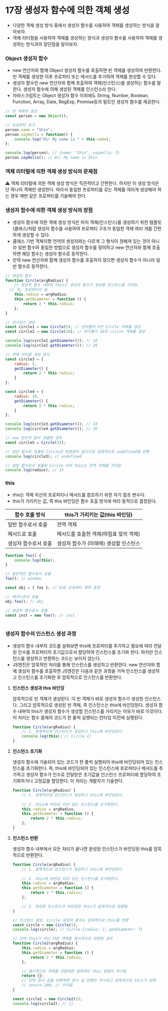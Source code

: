 # 17장 생성자 함수에 의한 객체 생성

- 다양한 객체 생성 방식 중에서 생성자 함수를 사용하여 객체를 생성하는 방식을 알아보자.
- 객체 리터럴을 사용하여 객체를 생성하는 방식과 생성자 함수를 사용하여 객체를 생성하는 방식과의 장단점을 알아보자.

### Object 생성자 함수

- new 연산자와 함께 Object 생성자 함수를 호출하면 빈 객체를 생성하여 반환한다. 빈 객체를 생성한 이후 프로퍼티 또는 메서드를 추가하여 객체를 완성할 수 있다.
- 생성자 함수란 new 연산자와 함께 호출하여 객체(인스턴스)를 생성하는 함수를 말한다. 생성자 함수에 의해 생성된 객체를 인스턴스라 한다.
- 자바스크립트는 Object 생성자 함수 이외에도 String, Number, Boolean, Function, Array, Date, RegExp, Promise등의 빌트인 생성자 함수를 제공한다.

```jsx
// 빈 객체의 생성
const person = new Object();

// 프로퍼티 추가
person.name = "Shin";
person.sayHello = function() {
	console.log("Hi! My name is " + this.name);
};

console.log(person); // {name: "Shin", sayHello: f}
person.sayHello(); // Hi! My name is Shin
```

### 객체 리터럴에 의한 객체 생성 방식의 문제점

⚠️ 객체 리터럴에 의한 객체 생성 방식은 직관적이고 간편한다. 하지만 이 생성 방식은 단 하나의 객체만 생성한다. 따라서 동일한 프로퍼티를 갖는 객체를 여러개 생성해야 하는 경우 매번 같은 프로퍼티를 기술해야 한다.

### 생성자 함수에 의한 객체 생성 방식의 장점

- 생성자 함수에 의한 객체 생성 방식은 마치 객체(인스턴스)를 생성하기 위한 템플릿(클래스)처럼 생성자 함수를 사용하여 프로퍼티 구조가 동일한 객체 여러 개를 간편하게 생성할 수 있다.
- 클래스 기반 객체지향 언어의 생성자와는 다르게 그 형식이 정해져 있는 것이 아니라 일반 함수와 동일한 방법으로 생성자 함수를 정의하고 new 연산자와 함께 호출하면 해당 함수는 생성자 함수로 동작한다.
- 만약 new 연산자와 함께 생성자 함수를 호출하지 않으면 생성자 함수가 아니라 일반 함수로 동작한다.

```jsx
// 생성자 함수
function Circle(argRadius) {
	// 생성자 함수 내부의 this는 생성자 함수가 생성할 인스턴스를 가리킴
  // 즉, 프로퍼티가 됨
	this.radius = argRadius;
	this.getDiameter = function () {
		return 2 * this.radius;
	};
}

// 인스턴스 생성
const circle1 = new Circle(5); // 반지름이 5인 Circle 객체를 생성
const circle2 = new Circle(10); // 반지름이 10인 circle 객체를 생성

console.log(circle1.getDiameter()); // 10
console.log(circle2.getDiameter()); // 20

// 객체 리터럴 생성 방식
const circle3 = {
	radius: 5,
	getDiameter() {
		return 2 * this.radius;
	}
};

const circle4 = {
	radius: 10,
	getDiameter() {
		return 2 * this.radius;
	}
};

console.log(circle3.getDiameter()); // 10
console.log(circle4.getDiameter()); // 20	

// new 연산자 없이 호출한 경우
const circle5 = Circle(15);

// 일반 함수로 호출된 Circle은 반환문이 없으므로 암묵적으로 undefined를 반환
console.log(circle3); // undefined

// 일반 함수로서 호출된 Circle 내의 this는 전역 객체를 가리킴
console.log(radius); // 15
```

### this

- this는 객체 자신의 프로퍼티나 메서드를 참조하기 위한 자기 참조 변수다.
- this가 가리키는 값, 즉 this 바인딩은 함수 호출 방식에 따라 동적으로 결정된다.

| 함수 호출 방식 | this가 가리키는 값(this 바인딩) |
| --- | --- |
| 일반 함수로서 호출 | 전역 객체 |
| 메서드로 호출 | 메서드를 호출한 객체(마침표 앞의 객체) |
| 생성자 함수로서 호출 | 생성자 함수가 (미래에) 생성할 인스턴스 |

```jsx
function foo() {
	console.log(this);
}

// 일반적인 함수로서 호출
foo(); // window

const obj = { foo }; // ES6 프로퍼티 축약 표현

// 메서드로서 호출
obj.foo(); // obj

// 생성자 함수로서 호출
const inst = new foo(); // inst
	
```

### 생성자 함수의 인스턴스 생성 과정

- 생성자 함수 내부의 코드를 살펴보면 this에 프로퍼티를 추가하고 필요에 따라 전달된 인수를 프로퍼티의 초기값으로서 할당하여 인스턴스를 초기화 한다. 하지만 인스턴스를 생성하고 반환하는 코드는 보이지 않는다.
- JS엔진은 암묵적인 처리를 통해 인스턴스를 생성하고 반환한다. new 연산자와 함께 생성자 함수를 호출하면 JS엔진은 다음과 같은 과정을 거쳐 인스턴스를 생성하고 인스턴스를 초기화한 후 암묵적으로 인스턴스를 반환한다.

1. **인스턴스 생성과 this 바인딩**
    
    암묵적으로 빈 객체가 생성된다. 이 빈 객체가 바로 생성자 함수가 생성한 인스턴스다. 그리고 암묵적으로 생성된 빈 객체, 즉 인스턴스는 this에 바인딩된다. 생성자 함수 내부의 this가 생성자 함수가 생성할 인스턴스를 가리키는 이유가 바로 이것이다. 이 처리는 함수 몸체의 코드가 한 줄씩 실행되는 런타임 이전에 실행된다.
    
    ```jsx
    function Circle(argRadius) {
    	// 1. 암묵적으로 인스턴스가 생성되고 this에 바인딩된다.
    	console.log(this); // Circle {}
    }
    ```
    

1. **인스턴스 초기화**
    
    생성자 함수에 기술되어 있는 코드가 한 줄씩 실행되어 this에 바인딩되어  있는 인스턴스를 초기화한다. 즉, this에 바인딩되어 있는 인스턴스에 프로퍼티나 메서드를 추가하고 생성자 함수가 인수로 전달받은 초기값을 인스턴스 프로퍼티에 할당하여 초기화하거나 고정값을 할당한다. 이 처리는 개발자가 기술한다.
    
    ```jsx
    function Circle(argRadius) {
    	// 1. 암묵적으로 인스턴스가 생성되고 this에 바인딩된다.
    	
    	// 2. this에 바인딩 되어 있는 인스턴스를 초기화한다.
    	this.radius = argRadius;
    	this.getDiameter = function () {
    		return 2 * this.radius;
    	};
    }
    ```
    

1. **인스턴스 반환**
    
    생성자 함수 내부에서 모든 처리가 끝나면 완성된 인스턴스가 바인딩된 this를 암묵적으로 반환한다.
    
    ```jsx
    function Circle(argRadius) {
    	// 1. 암묵적으로 인스턴스가 생성되고 this에 바인딩된다.
    	
    	// 2. this에 바인딩 되어 있는 인스턴스를 초기화한다.
    	this.radius = argRadius;
    	this.getDiameter = function () {
    		return 2 * this.radius;
    	};
    
    	// 3. 완성된 인스턴스가 바인딩된 this가 암묵적으로 반환됨
    }
    
    // 인스턴스 생성. Circle 생성자 함수는 암묵적으로 this를 반환
    const circle = new Circle(1);
    console.log(circle); // Circle {radius: 1, getDiameter: f}
    
    // 만약 this가 아닌 다른 객체를 명시적으로 반환한 경우
    function Circle2(argRadius) {
    	this.radius = argRadius;
    	this.getDiameter = function () {
    		return 2 * this.radius;
    	};
    
    	// 명시적으로 객체를 반환하면 암묵적인 this 반환이 무시됨
    	return {};
    	// 만약 원시 값을 반환하면 원시 값 반환은 무시되고 암묵적으로 this가 반환
    	// return 100; // 무시됨
    }
    
    const circle2 = new Circle2(1);
    console.log(circle2); // {}
    ```